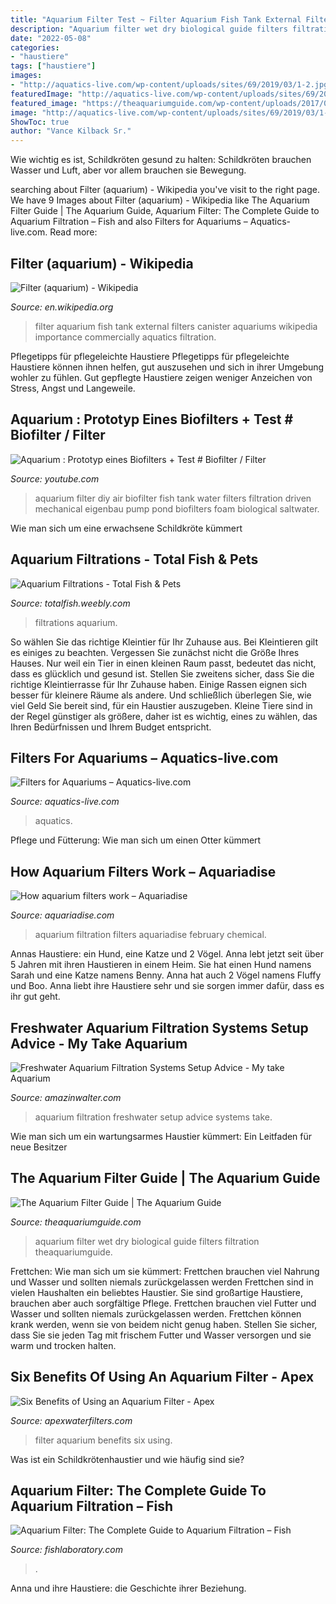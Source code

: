 ```yaml
---
title: "Aquarium Filter Test ~ Filter Aquarium Fish Tank External Filters Canister Aquariums Wikipedia Importance Commercially Aquatics Filtration"
description: "Aquarium filter wet dry biological guide filters filtration theaquariumguide"
date: "2022-05-08"
categories:
- "haustiere"
tags: ["haustiere"]
images:
- "http://aquatics-live.com/wp-content/uploads/sites/69/2019/03/1-2.jpg"
featuredImage: "http://aquatics-live.com/wp-content/uploads/sites/69/2019/03/1-2.jpg"
featured_image: "https://theaquariumguide.com/wp-content/uploads/2017/02/Aquarium-Filter-1-600x300.jpg"
image: "http://aquatics-live.com/wp-content/uploads/sites/69/2019/03/1-2.jpg"
ShowToc: true
author: "Vance Kilback Sr."
---
```



Wie wichtig es ist, Schildkröten gesund zu halten: Schildkröten brauchen Wasser und Luft, aber vor allem brauchen sie Bewegung.

	

		
searching about Filter (aquarium) - Wikipedia you've visit to the right page. We have 9 Images about Filter (aquarium) - Wikipedia like The Aquarium Filter Guide | The Aquarium Guide, Aquarium Filter: The Complete Guide to Aquarium Filtration – Fish and also Filters for Aquariums – Aquatics-live.com. Read more:
		
    
## Filter (aquarium) - Wikipedia

<img loading=lazy src="http://upload.wikimedia.org/wikipedia/commons/thumb/a/a9/Aquarium_-_external_filter.jpg/150px-Aquarium_-_external_filter.jpg" onerror="this.onerror=null;this.src='https://tse1.mm.bing.net/th?id=OIP.6uvHKufUk844se8By2pgYwAAAA&amp;pid=15.1';" alt="Filter (aquarium) - Wikipedia">

_Source: en.wikipedia.org_

>filter aquarium fish tank external filters canister aquariums wikipedia importance commercially aquatics filtration. 

	

Pflegetipps für pflegeleichte Haustiere
Pflegetipps für pflegeleichte Haustiere können ihnen helfen, gut auszusehen und sich in ihrer Umgebung wohler zu fühlen. Gut gepflegte Haustiere zeigen weniger Anzeichen von Stress, Angst und Langeweile.

    
## Aquarium : Prototyp Eines Biofilters + Test # Biofilter / Filter

<img loading=lazy src="https://i.ytimg.com/vi/7HZJjikafyA/maxresdefault.jpg" onerror="this.onerror=null;this.src='https://tse3.mm.bing.net/th?id=OIP.KhrP6gFPC4Y8jz87b2EOTgHaEK&amp;pid=15.1';" alt="Aquarium : Prototyp eines Biofilters + Test # Biofilter / Filter">

_Source: youtube.com_

>aquarium filter diy air biofilter fish tank water filters filtration driven mechanical eigenbau pump pond biofilters foam biological saltwater. 

	

Wie man sich um eine erwachsene Schildkröte kümmert

    
## Aquarium Filtrations - Total Fish &amp; Pets

<img loading=lazy src="http://totalfish.weebly.com/uploads/4/2/4/0/4240661/1154511.jpg?421" onerror="this.onerror=null;this.src='https://tse2.mm.bing.net/th?id=OIP.2julXDcGzf2665EwTuCdzwAAAA&amp;pid=15.1';" alt="Aquarium Filtrations - Total Fish &amp; Pets">

_Source: totalfish.weebly.com_

>filtrations aquarium. 

	

So wählen Sie das richtige Kleintier für Ihr Zuhause aus.
Bei Kleintieren gilt es einiges zu beachten. Vergessen Sie zunächst nicht die Größe Ihres Hauses. Nur weil ein Tier in einen kleinen Raum passt, bedeutet das nicht, dass es glücklich und gesund ist. Stellen Sie zweitens sicher, dass Sie die richtige Kleintierrasse für Ihr Zuhause haben. Einige Rassen eignen sich besser für kleinere Räume als andere. Und schließlich überlegen Sie, wie viel Geld Sie bereit sind, für ein Haustier auszugeben. Kleine Tiere sind in der Regel günstiger als größere, daher ist es wichtig, eines zu wählen, das Ihren Bedürfnissen und Ihrem Budget entspricht.

    
## Filters For Aquariums – Aquatics-live.com

<img loading=lazy src="http://aquatics-live.com/wp-content/uploads/sites/69/2019/03/1-2.jpg" onerror="this.onerror=null;this.src='https://tse2.mm.bing.net/th?id=OIP.EC6LDCP3KehImaPuCyBsCAHaIn&amp;pid=15.1';" alt="Filters for Aquariums – Aquatics-live.com">

_Source: aquatics-live.com_

>aquatics. 

	

Pflege und Fütterung: Wie man sich um einen Otter kümmert

    
## How Aquarium Filters Work – Aquariadise

<img loading=lazy src="https://i2.wp.com/www.aquariadise.com/wp-content/uploads/2013/02/3970740386_63962f1706_b-2.jpg?resize=1024%2C683" onerror="this.onerror=null;this.src='https://tse2.mm.bing.net/th?id=OIP.3qbhHRugrVap36flHla-RwHaE8&amp;pid=15.1';" alt="How aquarium filters work – Aquariadise">

_Source: aquariadise.com_

>aquarium filtration filters aquariadise february chemical. 

	

Annas Haustiere: ein Hund, eine Katze und 2 Vögel.
Anna lebt jetzt seit über 5 Jahren mit ihren Haustieren in einem Heim. Sie hat einen Hund namens Sarah und eine Katze namens Benny. Anna hat auch 2 Vögel namens Fluffy und Boo. Anna liebt ihre Haustiere sehr und sie sorgen immer dafür, dass es ihr gut geht.

    
## Freshwater Aquarium Filtration Systems Setup Advice - My Take Aquarium

<img loading=lazy src="https://amazinwalter.com/wp-content/uploads/2017/07/freshwater-aquarium-filtration-s.jpg" onerror="this.onerror=null;this.src='https://tse4.mm.bing.net/th?id=OIP.xy-i0smgjbKTVifY8ivvgAHaEK&amp;pid=15.1';" alt="Freshwater Aquarium Filtration Systems Setup Advice - My take Aquarium">

_Source: amazinwalter.com_

>aquarium filtration freshwater setup advice systems take. 

	

Wie man sich um ein wartungsarmes Haustier kümmert: Ein Leitfaden für neue Besitzer

    
## The Aquarium Filter Guide | The Aquarium Guide

<img loading=lazy src="https://theaquariumguide.com/wp-content/uploads/2017/02/Aquarium-Filter-1-600x300.jpg" onerror="this.onerror=null;this.src='https://tse2.mm.bing.net/th?id=OIP.irppD-cCvrKbeCwOTQ7iYgHaDt&amp;pid=15.1';" alt="The Aquarium Filter Guide | The Aquarium Guide">

_Source: theaquariumguide.com_

>aquarium filter wet dry biological guide filters filtration theaquariumguide. 

	

Frettchen: Wie man sich um sie kümmert: Frettchen brauchen viel Nahrung und Wasser und sollten niemals zurückgelassen werden
Frettchen sind in vielen Haushalten ein beliebtes Haustier. Sie sind großartige Haustiere, brauchen aber auch sorgfältige Pflege. Frettchen brauchen viel Futter und Wasser und sollten niemals zurückgelassen werden. Frettchen können krank werden, wenn sie von beidem nicht genug haben. Stellen Sie sicher, dass Sie sie jeden Tag mit frischem Futter und Wasser versorgen und sie warm und trocken halten.

    
## Six Benefits Of Using An Aquarium Filter - Apex

<img loading=lazy src="https://apexwaterfilters.com/wp-content/uploads/2018/02/Aquarium-Filter-footer1.jpg" onerror="this.onerror=null;this.src='https://tse4.mm.bing.net/th?id=OIP.wJocM7mXAj8hJ5ZHSDmrJwAAAA&amp;pid=15.1';" alt="Six Benefits of Using an Aquarium Filter - Apex">

_Source: apexwaterfilters.com_

>filter aquarium benefits six using. 

	

Was ist ein Schildkrötenhaustier und wie häufig sind sie?

    
## Aquarium Filter: The Complete Guide To Aquarium Filtration – Fish

<img loading=lazy src="https://www.fishlaboratory.com/wp-content/uploads/2021/06/aquarium-filter-guide-1024x686.jpeg" onerror="this.onerror=null;this.src='https://tse3.mm.bing.net/th?id=OIP.3JF096kO5h1QLoPT8eQXrAHaE9&amp;pid=15.1';" alt="Aquarium Filter: The Complete Guide to Aquarium Filtration – Fish">

_Source: fishlaboratory.com_

>. 

	

Anna und ihre Haustiere: die Geschichte ihrer Beziehung.

